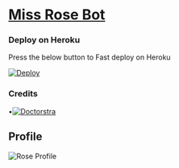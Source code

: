 # [Miss Rose Bot](https://t.me/MissRose_bot)

### Deploy on Heroku

Press the below button to Fast deploy on Heroku

[![Deploy](https://www.herokucdn.com/deploy/button.svg)](https://heroku.com/deploy?template=https://github.com/Doctorstra/Miss-india)

### Credits

•[![Doctorstra](https://GitHub.com/button.svg)](https://GitHub.com/Doctorstra)

## Profile

![Rose Profile](https://telegra.ph/file/718d48493d1fb11197d8b.jpg)
